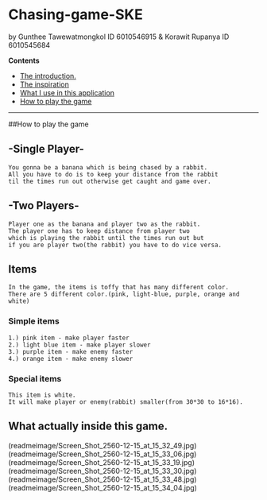 # Chasing-game-SKE 
by Gunthee Tawewatmongkol ID 6010546915 & Korawit Rupanya ID 6010545684

**Contents**
- [The introduction.](#the-introduction)
- [The inspiration](#the-inspiration)
- [What I use in this application](#how-is-become-this-application)
- [How to play the game](#get-this-game)

--------------------------------------------------------------------------------------------------------------

##How to play the game

## -Single Player-

    You gonna be a banana which is being chased by a rabbit.
    All you have to do is to keep your distance from the rabbit 
    til the times run out otherwise get caught and game over.

## -Two Players-

    Player one as the banana and player two as the rabbit.
    The player one has to keep distance from player two 
    which is playing the rabbit until the times run out but 
    if you are player two(the rabbit) you have to do vice versa.

## Items
    In the game, the items is toffy that has many different color.
    There are 5 different color.(pink, light-blue, purple, orange and white)

   ### Simple items

	1.) pink item - make player faster
 	2.) light blue item - make player slower
 	3.) purple item - make enemy faster
 	4.) orange item - make enemy slower

  ### Special items

	This item is white.
	It will make player or enemy(rabbit) smaller(from 30*30 to 16*16).

## What actually inside this game.

(readmeimage/Screen_Shot_2560-12-15_at_15_32_49.jpg)
(readmeimage/Screen_Shot_2560-12-15_at_15_33_06.jpg)
(readmeimage/Screen_Shot_2560-12-15_at_15_33_19.jpg)
(readmeimage/Screen_Shot_2560-12-15_at_15_33_30.jpg)
(readmeimage/Screen_Shot_2560-12-15_at_15_33_48.jpg)
(readmeimage/Screen_Shot_2560-12-15_at_15_34_04.jpg)



    

